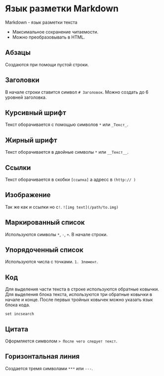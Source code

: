 # Язык разметки Markdown
Markdown - язык разметки текста
- Максимальное сохранение читаемости.
- Можно преобразовывать в HTML.

## Абзацы
Создаются при помощи пустой строки.

## Заголовки
В начале строки ставится символ `# Заголовок`.
Можно создать до 6 уровней заголовка.

## Курсивный шрифт
Текст оборачивается с помощью символов `*` или `_Текст_`.

## Жирный шрифт
Текст оборачивается в двойные символы `*` или `__Текст__`.

## Ссылки
Текст оборачивается в скобки `[ссылка]` а адресс в `(http:// )`

## Изображение
Так же как и ссылки но с`!`. `![img text](/path/to.img)`

## Маркированный список
Используются символы `*`, `-`, `+`. В начале строки.

## Упорядоченный список
Используются числа с точками. `1. Элемент`.

## Код
Для выделения части текста в строке используются обратные ковычки.
Для выделения блока текста, используются три обратные ковычки в начале и конце.
После первых тройных ковычек можно указать язык блока кода.
```vim
set incsearch
```

## Цитата
Оформляется символом `> После чего следует текст`.

## Горизонтальная линия
Создается тремя символами `***` или `---`.
